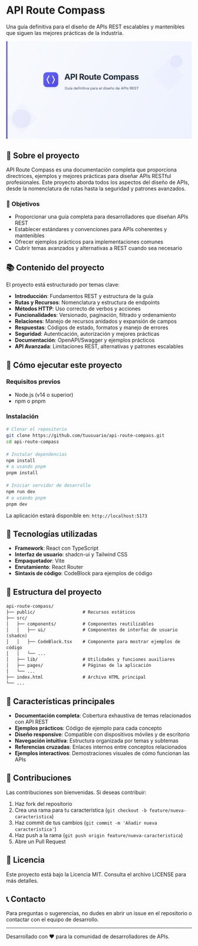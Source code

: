 # API Route Compass

Una guía definitiva para el diseño de APIs REST escalables y mantenibles que siguen las mejores prácticas de la industria.

![API Route Compass](/public/opengraph-image.svg)

## 🧭 Sobre el proyecto

API Route Compass es una documentación completa que proporciona directrices, ejemplos y mejores prácticas para diseñar APIs RESTful profesionales. Este proyecto aborda todos los aspectos del diseño de APIs, desde la nomenclatura de rutas hasta la seguridad y patrones avanzados.

### 🎯 Objetivos

- Proporcionar una guía completa para desarrolladores que diseñan APIs REST
- Establecer estándares y convenciones para APIs coherentes y mantenibles
- Ofrecer ejemplos prácticos para implementaciones comunes
- Cubrir temas avanzados y alternativas a REST cuando sea necesario

## 📚 Contenido del proyecto

El proyecto está estructurado por temas clave:

- **Introducción**: Fundamentos REST y estructura de la guía
- **Rutas y Recursos**: Nomenclatura y estructura de endpoints
- **Métodos HTTP**: Uso correcto de verbos y acciones
- **Funcionalidades**: Versionado, paginación, filtrado y ordenamiento
- **Relaciones**: Manejo de recursos anidados y expansión de campos
- **Respuestas**: Códigos de estado, formatos y manejo de errores
- **Seguridad**: Autenticación, autorización y mejores prácticas
- **Documentación**: OpenAPI/Swagger y ejemplos prácticos
- **API Avanzada**: Limitaciones REST, alternativas y patrones escalables

## 🚀 Cómo ejecutar este proyecto

### Requisitos previos

- Node.js (v14 o superior)
- npm o pnpm

### Instalación

```sh
# Clonar el repositorio
git clone https://github.com/tuusuario/api-route-compass.git
cd api-route-compass

# Instalar dependencias
npm install
# o usando pnpm
pnpm install

# Iniciar servidor de desarrollo
npm run dev
# o usando pnpm
pnpm dev
```

La aplicación estará disponible en: `http://localhost:5173`

## 🔧 Tecnologías utilizadas

- **Framework**: React con TypeScript
- **Interfaz de usuario**: shadcn-ui y Tailwind CSS 
- **Empaquetador**: Vite
- **Enrutamiento**: React Router
- **Sintaxis de código**: CodeBlock para ejemplos de código

## 📂 Estructura del proyecto

```
api-route-compass/
├── public/                  # Recursos estáticos
├── src/
│   ├── components/          # Componentes reutilizables
│   │   ├── ui/              # Componentes de interfaz de usuario (shadcn)
│   │   ├── CodeBlock.tsx    # Componente para mostrar ejemplos de código
│   │   └── ...
│   ├── lib/                 # Utilidades y funciones auxiliares
│   ├── pages/               # Páginas de la aplicación
│   └── ...
├── index.html               # Archivo HTML principal
└── ...
```

## 📑 Características principales

- **Documentación completa**: Cobertura exhaustiva de temas relacionados con API REST
- **Ejemplos prácticos**: Código de ejemplo para cada concepto
- **Diseño responsive**: Compatible con dispositivos móviles y de escritorio
- **Navegación intuitiva**: Estructura organizada por temas y subtemas
- **Referencias cruzadas**: Enlaces internos entre conceptos relacionados
- **Ejemplos interactivos**: Demostraciones visuales de cómo funcionan las APIs

## 🤝 Contribuciones

Las contribuciones son bienvenidas. Si deseas contribuir:

1. Haz fork del repositorio
2. Crea una rama para tu característica (`git checkout -b feature/nueva-caracteristica`)
3. Haz commit de tus cambios (`git commit -m 'Añadir nueva característica'`)
4. Haz push a la rama (`git push origin feature/nueva-caracteristica`)
5. Abre un Pull Request

## 📝 Licencia

Este proyecto está bajo la Licencia MIT. Consulta el archivo LICENSE para más detalles.

## 📞 Contacto

Para preguntas o sugerencias, no dudes en abrir un issue en el repositorio o contactar con el equipo de desarrollo.

---

Desarrollado con ❤️ para la comunidad de desarrolladores de APIs.
